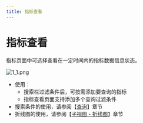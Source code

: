 ```yaml
---
title: 指标查看
---
```


# 指标查看

指标页面中可选择查看在一定时间内的指标数据信息状态。

![1_1.png](https://yunshan-guangzhou.oss-cn-beijing.aliyuncs.com/pub/pic/20230921650bb6c5e5970.png)

- 使用：
  - 搜索栏过滤条件后，可按需添加要查询的指标
  - 指标查看页面支持添加多个查询过滤条件
- 搜索条件的使用，请参阅【[查询](../01-query/01-overview.md)】章节
- 折线图的使用，请参阅【[子视图 - 折线图](../02-dashboard/99-panel/04-line.md)】章节
